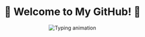 <h1 align="center">🌟 Welcome to My GitHub! 🌟</h1>

<p align="center">
  <img src="https://readme-typing-svg.demolab.com?font=Fira+Code&size=24&duration=3000&pause=1000&color=FF69B4&center=true&vCenter=true&width=440&height=60&lines=Hi+I'm+Fabliha.;Aspiring+Data+Scientist.;Lover+of+Python+and+AI.💻" alt="Typing animation" />
</p>
